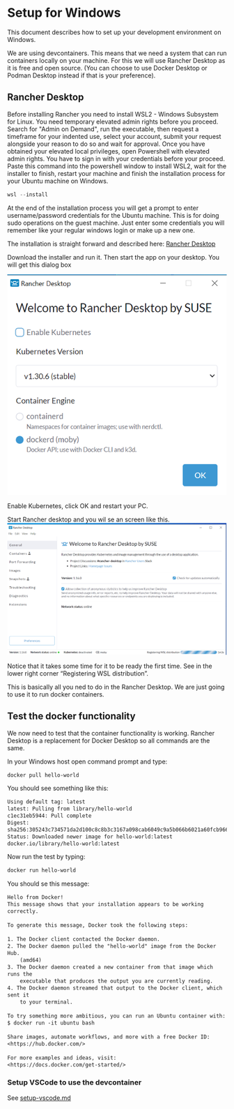 # Setup for Windows

This document describes how to set up your development environment on Windows.

We are using devcontainers. This means that we need a  system that can run containers locally on your machine. For this we will use Rancher Desktop as it is free and open source. (You can choose to use Docker Desktop or Podman Desktop instead if that is your preference).

## Rancher Desktop

Before installing Rancher you need to install WSL2 - Windows Subsystem for Linux.
You need temporary elevated admin rights before you proceed. Search for "Admin on Demand", run the executable, then request a timeframe for your indented use, select your account, submit your request alongside your reason to do so and wait for approval. Once you have obtained your elevated local privileges, open Powershell with elevated admin rights. You have to sign in with your credentials before your proceed. Paste this command into the powershell window to install WSL2, wait for the installer to finish, restart your machine and finish the installation process for your Ubuntu machine on Windows.

```powershell
wsl --install
```

At the end of the installation process you will get a prompt to enter username/password
credentials for the Ubuntu machine. This is for doing sudo operations on the guest machine.
Just enter some credentials you will remember like your regular windows login or make
up a new one.

The installation is straight forward and described here: [Rancher Desktop](https://docs.rancherdesktop.io/getting-started/installation/)

Download the installer and run it. Then start the app on your desktop. You will get this dialog box

![Rancher Desktop install](./img/win-rancher-install1.png)

Enable Kubernetes, click OK and restart your PC.

Start Rancher desktop and you wil se an screen like this.
![Rancher Desktop Registering WSL distribution](./img/win-rancher-install2.png)

Notice that it takes some time for it to be ready the first time. See in the lower right corner “Registering WSL distribution”.

This is basically all you ned to do in the Rancher Desktop. We are just going to use it to run docker containers.

## Test the docker functionality

We now need to test that the container functionality is working. Rancher Desktop is a replacement for Docker Desktop so all commands are the same.

In your Windows host open command prompt and type:

```bash
docker pull hello-world
```

You should see something like this:

```plaintext
Using default tag: latest
latest: Pulling from library/hello-world
c1ec31eb5944: Pull complete
Digest: sha256:305243c734571da2d100c8c8b3c3167a098cab6049c9a5b066b6021a60fcb966
Status: Downloaded newer image for hello-world:latest
docker.io/library/hello-world:latest
```

Now run the test by typing:

```bash
docker run hello-world
```

You should se this message:

```plaintext
Hello from Docker!
This message shows that your installation appears to be working correctly.

To generate this message, Docker took the following steps:

1. The Docker client contacted the Docker daemon.
2. The Docker daemon pulled the "hello-world" image from the Docker Hub.
    (amd64)
3. The Docker daemon created a new container from that image which runs the
    executable that produces the output you are currently reading.
4. The Docker daemon streamed that output to the Docker client, which sent it
    to your terminal.

To try something more ambitious, you can run an Ubuntu container with:
$ docker run -it ubuntu bash

Share images, automate workflows, and more with a free Docker ID:
<https://hub.docker.com/>

For more examples and ideas, visit:
<https://docs.docker.com/get-started/>
```

### Setup VSCode to use the devcontainer

See [setup-vscode.md](./setup-vscode.md)

